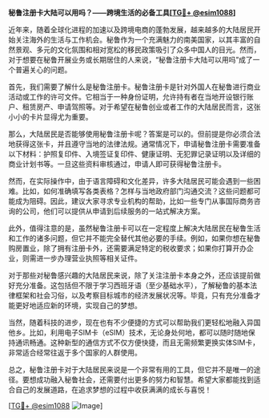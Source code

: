 **秘鲁注册卡大陆可以用吗？——跨境生活的必备工具[[TG💪+ @esim1088](https://t.me/s/esim1088)]**

近年来，随着全球化进程的加速以及跨境电商的蓬勃发展，越来越多的大陆居民开始关注海外的生活与工作机会。秘鲁作为一个充满魅力的南美国家，以其丰富的自然景观、多元的文化氛围和相对宽松的移民政策吸引了众多中国人的目光。然而，对于想要在秘鲁开展业务或长期居住的人来说，“秘鲁注册卡大陆可以用吗”成了一个普遍关心的问题。

首先，我们需要了解什么是秘鲁注册卡。秘鲁注册卡是针对外国人在秘鲁进行商业活动或工作的许可文件。它相当于一种身份证明，允许持有者在当地开设银行账户、租赁房产、申请驾照等。对于希望在秘鲁创业或者工作的大陆居民而言，这张小小的卡片显得尤为重要。

那么，大陆居民是否能够使用秘鲁注册卡呢？答案是可以的。但前提是你必须合法地获得这张卡，并且遵守当地的法律法规。通常情况下，申请秘鲁注册卡需要准备以下材料：护照复印件、入境签证复印件、健康证明、无犯罪记录证明以及详细的商业计划书等。一旦这些资料审核通过，申请人即可获得秘鲁注册卡。

然而，在实际操作中，由于语言障碍和文化差异，许多大陆居民可能会遇到一些困难。比如，如何准确填写各类表格？怎样与当地政府部门沟通交流？这些问题都可能成为阻碍。因此，建议大家寻求专业机构的帮助，比如一些专门从事国际商务咨询的公司，他们可以提供从申请到后续服务的一站式解决方案。

此外，值得注意的是，虽然秘鲁注册卡可以在一定程度上解决大陆居民在秘鲁生活和工作的诸多问题，但它并不能完全替代其他必要的手续。例如，如果你想在秘鲁购房置业，除了拥有注册卡外，还需要满足特定的税收要求；如果你打算开办企业，则需进一步办理营业执照等相关证件。

对于那些对秘鲁感兴趣的大陆居民来说，除了关注注册卡本身之外，还应该提前做好充分准备。这包括但不限于学习西班牙语（至少基础水平），了解秘鲁的基本法律框架和社会习俗，以及考察目标城市的经济发展状况等。毕竟，只有充分准备才能更好地适应新的环境，实现自己的梦想。

当然，随着科技的进步，现在也有不少便捷的方式可以帮助我们更轻松地融入异国他乡。比如，利用电子SIM卡（eSIM）技术，无论身处何地，都可以随时随地保持通讯畅通。这种新型的通信方式不仅方便快捷，而且无需频繁更换实体SIM卡，非常适合经常往返于多个国家的人群使用。

总之，秘鲁注册卡对于大陆居民来说是一个非常有用的工具，但它并不是唯一的途径。要想成功融入秘鲁社会，还需要付出更多的努力和智慧。希望大家都能找到适合自己的发展道路，在追求梦想的过程中收获满满的成长与喜悦！

[[TG💪+ @esim1088](https://t.me/s/esim1088) ![Image](https://i.postimg.cc/4NQfJmqS/Snipaste-2025-05-13-00-14-12.png)]